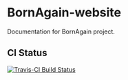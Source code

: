 # BornAgain-website
Documentation for BornAgain project.

## CI Status

[![Travis-CI Build Status](https://travis-ci.org/scgmlz/BornAgain-website.svg?branch=master)](https://travis-ci.org/scgmlz/BornAgain-website)
